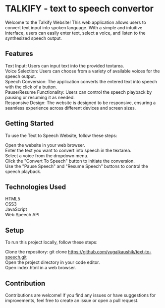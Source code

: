 # TALKIFY - text to speech convertor

Welcome to the Talkify Website! This web application allows users to convert text input into spoken language. With a simple and intuitive interface, users can easily enter text, select a voice, and listen to the synthesized speech output.

## Features

Text Input: Users can input text into the provided textarea.<br>
Voice Selection: Users can choose from a variety of available voices for the speech output.<br>
Speech Conversion: The application converts the entered text into speech with the click of a button.<br>
Pause/Resume Functionality: Users can control the speech playback by pausing or resuming it as needed.<br>
Responsive Design: The website is designed to be responsive, ensuring a seamless experience across different devices and screen sizes.<br>

## Getting Started
To use the Text to Speech Website, follow these steps:<br>

Open the website in your web browser.<br>
Enter the text you want to convert into speech in the textarea.<br>
Select a voice from the dropdown menu.<br>
Click the "Convert To Speech" button to initiate the conversion.<br>
Use the "Pause Speech" and "Resume Speech" buttons to control the speech playback.<br>

## Technologies Used
HTML5<br>
CSS3<br>
JavaScript<br>
Web Speech API<br>

## Setup
To run this project locally, follow these steps:<br>

Clone the repository: git clone https://github.com/yugalkaushik/text-to-speech.git<br>
Open the project directory in your code editor.<br>
Open index.html in a web browser.<br>

## Contribution
Contributions are welcome! If you find any issues or have suggestions for improvements, feel free to create an issue or open a pull request.
